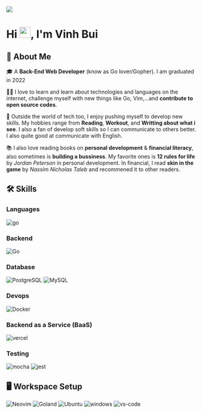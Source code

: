 <img src="https://raw.githubusercontent.com/BEPb/BEPb/main/src/header_.png">

# Hi <img src="https://media.giphy.com/media/hvRJCLFzcasrR4ia7z/giphy.gif" width="29px">, I'm Vinh Bui

## 🚀 About Me

🎓 A **Back-End Web Developer** (know as Go lover/Gopher). I am graduated in 2022

👨‍💻 I love to learn and learn about technologies and languages on the internet, challenge myself with new things like Go, Vim,...and **contribute to open source codes**.

🎸 Outside the world of tech too, I enjoy pushing myself to develop new skills. My hobbies range from **Reading**, **Workout**, and **Writting about what i see**. I also a fan of develop soft skills so I can communicate to others better. I also quite good at communicate with English.

📚 I also love reading books on **personal development** & **financial literacy**, also sometimes is **building a bussiness**. My favorite ones is **12 rules for life** by _Jordan Peterson_ in personal development. In financial, I read **skin in the game** by _Nassim Nicholas Taleb_ and recommened it to other readers.

## 🛠️ Skills

### Languages

![go](https://img.shields.io/badge/Go-00ADD8?style=for-the-badge&logo=go&logoColor=white)

### Backend

![Go](https://img.shields.io/badge/Go-00ADD8?style=for-the-badge&logo=go&logoColor=white)

### Database

![PostgreSQL](https://img.shields.io/badge/postgres-%23316192.svg?style=for-the-badge&logo=postgresql&logoColor=white)
![MySQL](https://img.shields.io/badge/mysql-%2300f.svg?style=for-the-badge&logo=mysql&logoColor=white)

### Devops

![Docker](https://img.shields.io/badge/docker-%230db7ed.svg?style=for-the-badge&logo=docker&logoColor=white)

### Backend as a Service (BaaS)

![vercel](https://img.shields.io/badge/Vercel-000000?style=for-the-badge&logo=Vercel&logoColor=white)

### Testing

![mocha](https://img.shields.io/badge/Mocha-8D6748?style=for-the-badge&logo=mocha&logoColor=white)
![jest](https://img.shields.io/badge/Jest-C21325?style=for-the-badge&logo=jest&logoColor=white)

## 🖥️ Workspace Setup

![Neovim](https://img.shields.io/badge/NeoVim-%2357A143.svg?&style=for-the-badge&logo=neovim&logoColor=white)
![Goland](https://img.shields.io/badge/GoLand-0f0f0f?&style=for-the-badge&logo=goland&logoColor=white)
![Ubuntu](https://img.shields.io/badge/Ubuntu-E95420?style=for-the-badge&logo=ubuntu&logoColor=white)
![windows](https://img.shields.io/badge/Windows_10-0078D6?style=for-the-badge&logo=windows&logoColor=white)
![vs-code](https://img.shields.io/badge/VS_Code-007ACC?style=for-the-badge&logo=Visual-Studio-Code&logoColor=white)

